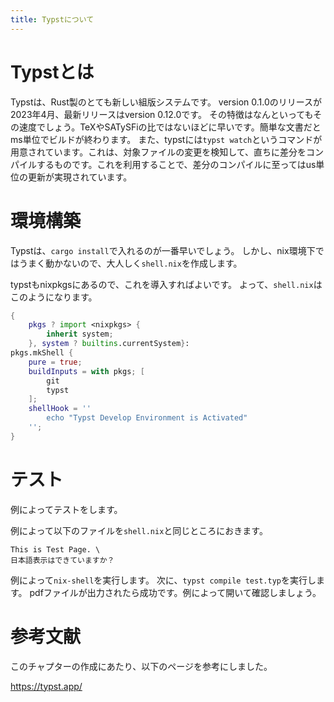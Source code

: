 ```yaml
---
title: Typstについて
---
```


# Typstとは

Typstは、Rust製のとても新しい組版システムです。
version 0.1.0のリリースが2023年4月、最新リリースはversion 0.12.0です。
その特徴はなんといってもその速度でしょう。TeXやSATySFiの比ではないほどに早いです。簡単な文書だとms単位でビルドが終わります。
また、typstには`typst watch`というコマンドが用意されています。これは、対象ファイルの変更を検知して、直ちに差分をコンパイルするものです。これを利用することで、差分のコンパイルに至ってはus単位の更新が実現されています。

# 環境構築

Typstは、`cargo install`で入れるのが一番早いでしょう。
しかし、nix環境下ではうまく動かないので、大人しく`shell.nix`を作成します。

typstもnixpkgsにあるので、これを導入すればよいです。
よって、`shell.nix`はこのようになります。

```nix
{ 
	pkgs ? import <nixpkgs> {
		inherit system;
	}, system ? builtins.currentSystem}:
pkgs.mkShell {
	pure = true;
	buildInputs = with pkgs; [
		git
		typst
	];
	shellHook = ''
		echo "Typst Develop Environment is Activated"
	'';
}
```

# テスト

例によってテストをします。

例によって以下のファイルを`shell.nix`と同じところにおきます。

```typst:test.typ
This is Test Page. \
日本語表示はできていますか？
```

例によって`nix-shell`を実行します。
次に、`typst compile test.typ`を実行します。
pdfファイルが出力されたら成功です。例によって開いて確認しましょう。

# 参考文献

このチャプターの作成にあたり、以下のページを参考にしました。

https://typst.app/

